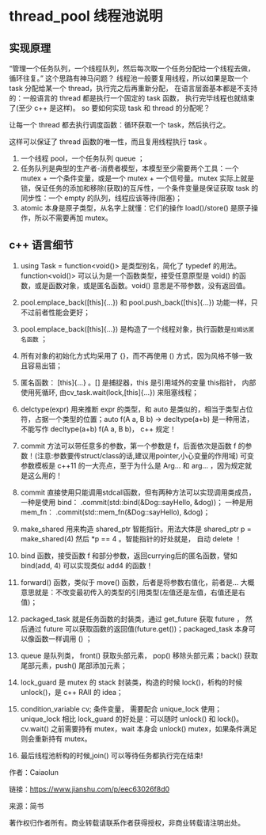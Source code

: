 # thread_pool 线程池说明
## 实现原理
  “管理一个任务队列，一个线程队列，然后每次取一个任务分配给一个线程去做，循环往复。” 
这个思路有神马问题？
线程池一般要复用线程，所以如果是取一个 task 分配给某一个 thread，执行完之后再重新分配，
在语言层面基本都是不支持的：一般语言的 thread 都是执行一个固定的 task 函数，
执行完毕线程也就结束了(至少 c++ 是这样)。
so 要如何实现 task 和 thread 的分配呢？

让每一个 thread 都去执行调度函数：循环获取一个 task，然后执行之。

这样可以保证了 thread 函数的唯一性，而且复用线程执行 task 。

1. 一个线程 pool，一个任务队列 queue ；
2. 任务队列是典型的生产者-消费者模型，本模型至少需要两个工具：一个 mutex + 一个条件变量，或是一个 mutex + 一个信号量。mutex 实际上就是锁，保证任务的添加和移除(获取)的互斥性，一个条件变量是保证获取 task 的同步性：一个 empty 的队列，线程应该等待(阻塞)；
3. atomic<bool> 本身是原子类型，从名字上就懂：它们的操作 load()/store() 是原子操作，所以不需要再加 mutex。

## c++ 语言细节

1. using Task = function<void()> 是类型别名，简化了 typedef 的用法。function<void()> 可以认为是一个函数类型，接受任意原型是 void() 的函数，或是函数对象，或是匿名函数。void() 意思是不带参数，没有返回值。

2. pool.emplace_back([this]{...}) 和 pool.push_back([this]{...}) 功能一样，只不过前者性能会更好；

3. pool.emplace_back([this]{...}) 是构造了一个线程对象，执行函数是`拉姆达匿名函数` ；

4. 所有对象的初始化方式均采用了 {}，而不再使用 () 方式，因为风格不够一致且容易出错；

5. 匿名函数： [this]{...} 。[] 是捕捉器，this 是引用域外的变量 this指针， 内部使用死循环, 由cv_task.wait(lock,[this]{...}) 来阻塞线程；

6. delctype(expr) 用来推断 expr 的类型，和 auto 是类似的，相当于类型占位符，占据一个类型的位置；auto f(A a, B b) -> decltype(a+b) 是一种用法，不能写作 decltype(a+b) f(A a, B b)， c++ 规定！

7. commit 方法可以带任意多的参数，第一个参数是 f，后面依次是函数 f 的参数！(注意:参数要传struct/class的话,建议用pointer,小心变量的作用域) 可变参数模板是 c++11 的一大亮点，至于为什么是 Arg... 和 arg... ，因为规定就是这么用的！

8. commit 直接使用只能调用stdcall函数，但有两种方法可以实现调用类成员，一种是使用 bind： .commit(std::bind(&Dog::sayHello, &dog))； 一种是用 mem_fn： .commit(std::mem_fn(&Dog::sayHello), &dog)；

9. make_shared 用来构造 shared_ptr 智能指针。用法大体是 shared_ptr<int> p = make_shared<int>(4) 然后 *p == 4 。智能指针的好处就是， 自动 delete ！

10. bind 函数，接受函数 f 和部分参数，返回currying后的匿名函数，譬如 bind(add, 4) 可以实现类似 add4 的函数！

11. forward() 函数，类似于 move() 函数，后者是将参数右值化，前者是... 大概意思就是：不改变最初传入的类型的引用类型(左值还是左值，右值还是右值)；

12. packaged_task 就是任务函数的封装类，通过 get_future 获取 future ， 然后通过 future 可以获取函数的返回值(future.get())；packaged_task 本身可以像函数一样调用 () ；

13. queue 是队列类， front() 获取头部元素， pop() 移除头部元素；back() 获取尾部元素，push() 尾部添加元素；

14. lock_guard 是 mutex 的 stack 封装类，构造的时候 lock()，析构的时候 unlock()，是 c++ RAII 的 idea；

15. condition_variable cv; 条件变量， 需要配合 unique_lock 使用；unique_lock 相比 lock_guard 的好处是：可以随时 unlock() 和 lock()。 cv.wait() 之前需要持有 mutex，wait 本身会 unlock() mutex，如果条件满足则会重新持有 mutex。

16. 最后线程池析构的时候,join() 可以等待任务都执行完在结束!


作者：Caiaolun

链接：https://www.jianshu.com/p/eec63026f8d0

来源：简书

著作权归作者所有。商业转载请联系作者获得授权，非商业转载请注明出处。


